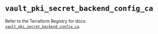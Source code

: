 # `vault_pki_secret_backend_config_ca`

Refer to the Terraform Registry for docs: [`vault_pki_secret_backend_config_ca`](https://registry.terraform.io/providers/hashicorp/vault/4.6.0/docs/resources/pki_secret_backend_config_ca).
